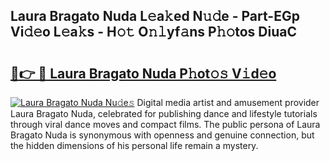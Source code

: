 ## Laura Bragato Nuda L𝚎a𝚔ed N𝚞𝚍e - Part-EGp Vi𝚍𝚎o L𝚎a𝚔s - H𝚘𝚝 O𝚗𝚕yf𝚊ns P𝚑𝚘tos DiuaC

# <h2><a href="http://kf0drx.oniu.top/?m=Laura+Bragato+Nuda">🔗👉 🔴 Laura Bragato Nuda P𝚑ot𝚘𝚜 V𝚒d𝚎o</a></h2>

[![Laura Bragato Nuda Nu𝚍e𝚜](https://i.imgur.com/0qMVB7G.gif)](http://kf0drx.oniu.top/?m=Laura+Bragato+Nuda)
Digital media artist and amusement provider Laura Bragato Nuda, celebrated for publishing dance and lifestyle tutorials through viral dance moves and compact films. The public persona of Laura Bragato Nuda is synonymous with openness and genuine connection, but the hidden dimensions of his personal life remain a mystery.  
